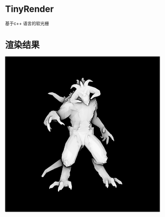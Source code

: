 # TinyRender
基于c++ 语言的软光栅
# 渲染结果
![Image](https://github.com/Ahab-l/render-image/blob/main/tinyrender/ambient.png)
